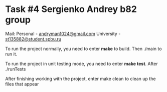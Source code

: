 # Task #4 Sergienko Andrey b82 group 

Mail: 
Personal - andryman1024@gmail.com 
University - st135882@student.spbu.ru 

To run the project normally, you need to enter **make** to build. Then ./main to run it. 

To run the project in unit testing mode, you need to enter **make test**. After ./runTests 

After finishing working with the project, enter make clean to clean up the files that appear 
